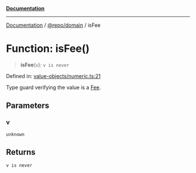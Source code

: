 [**Documentation**](../../../README.md)

***

[Documentation](../../../README.md) / [@repo/domain](../README.md) / isFee

# Function: isFee()

> **isFee**(`v`): `v is never`

Defined in: [value-objects/numeric.ts:21](https://github.com/o3osatoshi/experiment/blob/67ff251451cab829206391b718d971ec20ce4dfb/packages/domain/src/value-objects/numeric.ts#L21)

Type guard verifying the value is a [Fee](../type-aliases/Fee.md).

## Parameters

### v

`unknown`

## Returns

`v is never`
